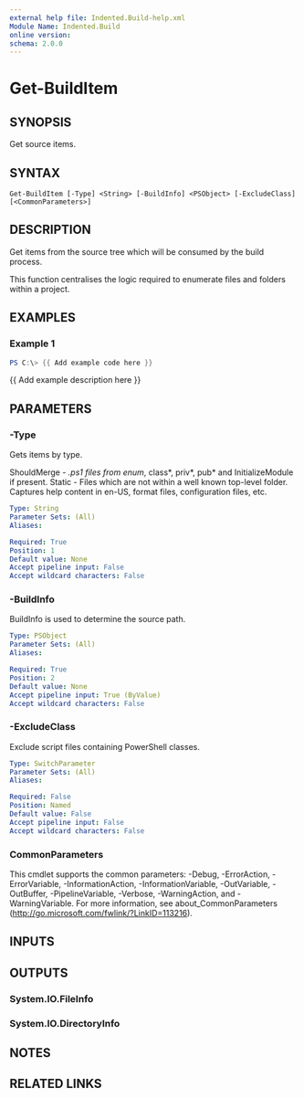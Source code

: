 ```yaml
---
external help file: Indented.Build-help.xml
Module Name: Indented.Build
online version:
schema: 2.0.0
---
```


# Get-BuildItem

## SYNOPSIS
Get source items.

## SYNTAX

```
Get-BuildItem [-Type] <String> [-BuildInfo] <PSObject> [-ExcludeClass] [<CommonParameters>]
```

## DESCRIPTION
Get items from the source tree which will be consumed by the build process.

This function centralises the logic required to enumerate files and folders within a project.

## EXAMPLES

### Example 1
```powershell
PS C:\> {{ Add example code here }}
```

{{ Add example description here }}

## PARAMETERS

### -Type
Gets items by type.

  ShouldMerge - *.ps1 files from enum*, class*, priv*, pub* and InitializeModule if present.
  Static      - Files which are not within a well known top-level folder.
Captures help content in en-US, format files, configuration files, etc.

```yaml
Type: String
Parameter Sets: (All)
Aliases:

Required: True
Position: 1
Default value: None
Accept pipeline input: False
Accept wildcard characters: False
```

### -BuildInfo
BuildInfo is used to determine the source path.

```yaml
Type: PSObject
Parameter Sets: (All)
Aliases:

Required: True
Position: 2
Default value: None
Accept pipeline input: True (ByValue)
Accept wildcard characters: False
```

### -ExcludeClass
Exclude script files containing PowerShell classes.

```yaml
Type: SwitchParameter
Parameter Sets: (All)
Aliases:

Required: False
Position: Named
Default value: False
Accept pipeline input: False
Accept wildcard characters: False
```

### CommonParameters
This cmdlet supports the common parameters: -Debug, -ErrorAction, -ErrorVariable, -InformationAction, -InformationVariable, -OutVariable, -OutBuffer, -PipelineVariable, -Verbose, -WarningAction, and -WarningVariable.
For more information, see about_CommonParameters (http://go.microsoft.com/fwlink/?LinkID=113216).

## INPUTS

## OUTPUTS

### System.IO.FileInfo
### System.IO.DirectoryInfo
## NOTES

## RELATED LINKS
